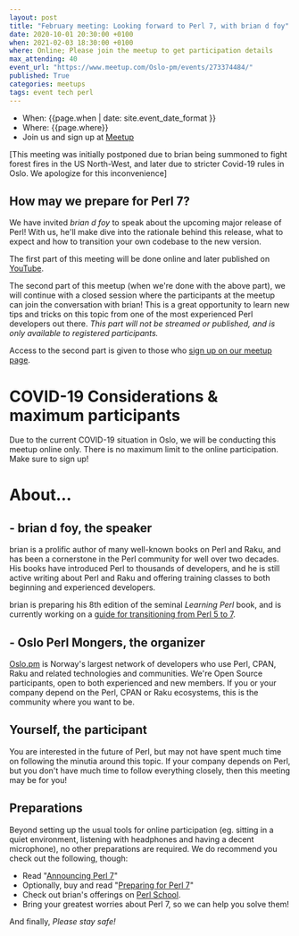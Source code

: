 ```yaml
---
layout: post
title: "February meeting: Looking forward to Perl 7, with brian d foy"
date: 2020-10-01 20:30:00 +0100
when: 2021-02-03 18:30:00 +0100
where: Online; Please join the meetup to get participation details
max_attending: 40
event_url: "https://www.meetup.com/Oslo-pm/events/273374484/"
published: True
categories: meetups
tags: event tech perl
---
```


* When: {{page.when | date: site.event_date_format }} 
* Where: {{page.where}}
* Join us and sign up at [Meetup]({{page.event_url}})


[This meeting was initially postponed due to brian being summoned to
fight forest fires in the US North-West, and later due to stricter
Covid-19 rules in Oslo. We apologize for this inconvenience]

## How may we prepare for Perl 7?

We have invited _brian d foy_ to speak about the upcoming major release
of Perl! With us, he'll make dive into the rationale behind this release,
what to expect and how to transition your own codebase to the new version.

The first part of this meeting will be done online and later published on
[YouTube](https://www.youtube.com/channel/UCqMg7ia28fvx6iN08QR_-ig/videos).

The second part of this meetup (when we're done with the above part), we
will continue with a closed session where the participants at the meetup
can join the conversation with brian! This is a great opportunity to learn
new tips and tricks on this topic from one of the most experienced Perl
developers out there. _This part will not be streamed or published, and is
only available to registered participants._

Access to the second part is given to those who [sign up on our meetup page]({{page.event_url}}).


# COVID-19 Considerations & maximum participants

Due to the current COVID-19 situation in Oslo, we will be conducting this
meetup online only. There is no maximum limit to the online participation.
Make sure to sign up!


# About...

## - brian d foy, the speaker

brian is a prolific author of many well-known books on Perl and Raku, and
has been a cornerstone in the Perl community for well over two decades.
His books have introduced Perl to thousands of developers, and he is still
active writing about Perl and Raku and offering training classes to both
beginning and experienced developers.

brian is preparing his 8th edition of the seminal _Learning Perl_ book, and
is currently working on a [guide for transitioning from Perl 5 to 7](https://leanpub.com/preparing_for_perl7).


## - Oslo Perl Mongers, the organizer

[Oslo.pm](https://oslo.pm) is Norway's largest network of developers who use
Perl, CPAN, Raku and related technologies and communities. We're Open Source
participants, open to both experienced and new members. If you or your
company depend on the Perl, CPAN or Raku ecosystems, this is the community
where you want to be.

## Yourself, the participant

You are interested in the future of Perl, but may not have spent much time
on following the minutia around this topic. If your company depends on Perl,
but you don't have much time to follow everything closely, then this meeting
may be for you!

## Preparations

Beyond setting up the usual tools for online participation (eg. sitting in a quiet environment,
listening with headphones and having a decent microphone), no other preparations are required.
We do recommend you check out the following, though:

* Read "[Announcing Perl 7](https://www.perl.com/article/announcing-perl-7/)"
* Optionally, buy and read "[Preparing for Perl 7](https://leanpub.com/preparing_for_perl7)"
* Check out brian's offerings on [Perl School](https://perlschool.com/).
* Bring your greatest worries about Perl 7, so we can help you solve them!

And finally, *Please stay safe!*
